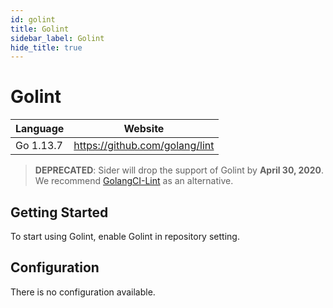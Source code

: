 ```yaml
---
id: golint
title: Golint
sidebar_label: Golint
hide_title: true
---
```


# Golint

| Language  | Website                        |
| --------- | ------------------------------ |
| Go 1.13.7 | https://github.com/golang/lint |

> **DEPRECATED**: Sider will drop the support of Golint by **April 30, 2020**. We recommend [GolangCI-Lint](golangci-lint.md) as an alternative.

## Getting Started

To start using Golint, enable Golint in repository setting.

## Configuration

There is no configuration available.
